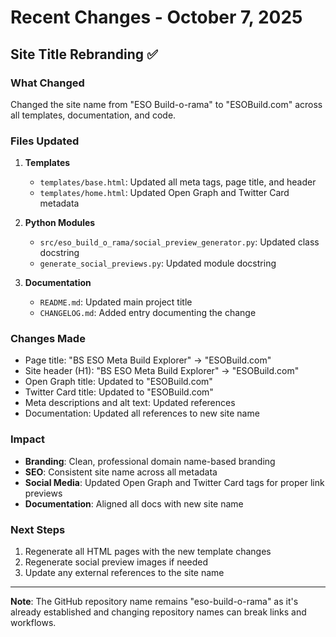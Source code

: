# Recent Changes - October 7, 2025

## Site Title Rebranding ✅

### What Changed
Changed the site name from "ESO Build-o-rama" to "ESOBuild.com" across all templates, documentation, and code.

### Files Updated

1. **Templates**
   - `templates/base.html`: Updated all meta tags, page title, and header
   - `templates/home.html`: Updated Open Graph and Twitter Card metadata

2. **Python Modules**
   - `src/eso_build_o_rama/social_preview_generator.py`: Updated class docstring
   - `generate_social_previews.py`: Updated module docstring

3. **Documentation**
   - `README.md`: Updated main project title
   - `CHANGELOG.md`: Added entry documenting the change

### Changes Made

- Page title: "BS ESO Meta Build Explorer" → "ESOBuild.com"
- Site header (H1): "BS ESO Meta Build Explorer" → "ESOBuild.com"
- Open Graph title: Updated to "ESOBuild.com"
- Twitter Card title: Updated to "ESOBuild.com"
- Meta descriptions and alt text: Updated references
- Documentation: Updated all references to new site name

### Impact

- **Branding**: Clean, professional domain name-based branding
- **SEO**: Consistent site name across all metadata
- **Social Media**: Updated Open Graph and Twitter Card tags for proper link previews
- **Documentation**: Aligned all docs with new site name

### Next Steps

1. Regenerate all HTML pages with the new template changes
2. Regenerate social preview images if needed
3. Update any external references to the site name

---

**Note**: The GitHub repository name remains "eso-build-o-rama" as it's already established and changing repository names can break links and workflows.
